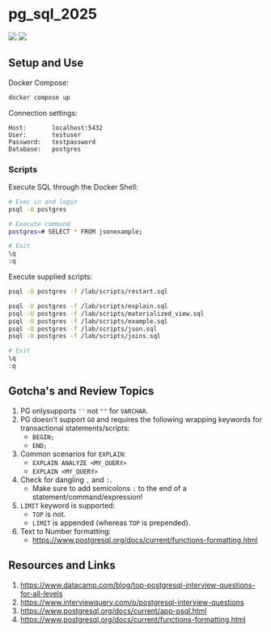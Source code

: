 # pg_sql_2025

[![](https://img.shields.io/badge/Docker-blue.svg)](https://www.docker.com/) [![](https://img.shields.io/badge/Postgres-16.2-lightblue.svg)](https://hub.docker.com/_/postgres)

## Setup and Use

Docker Compose:
```bash
docker compose up
```

Connection settings:
```
Host:       localhost:5432
User:       testuser
Password:   testpassword
Database:   postgres
```

### Scripts

Execute SQL through the Docker Shell:

```bash
# Exec in and login
psql -U postgres

# Execute command
postgres=# SELECT * FROM jsonexample;

# Exit
\q
:q 
```

Execute supplied scripts:
```bash
psql -U postgres -f /lab/scripts/restart.sql
```

```bash
psql -U postgres -f /lab/scripts/explain.sql
psql -U postgres -f /lab/scripts/materialized_view.sql
psql -U postgres -f /lab/scripts/example.sql
psql -U postgres -f /lab/scripts/json.sql
psql -U postgres -f /lab/scripts/joins.sql

# Exit
\q
:q
```

## Gotcha's and Review Topics

1. PG onlysupports `''` not `""` for `VARCHAR`.
2. PG doesn't support `GO` and requires the following wrapping keywords for transactional statements/scripts:
   * `BEGIN;`
   * `END;`
3. Common scenarios for `EXPLAIN`:
   * `EXPLAIN ANALYZE <MY_QUERY>` 
   * `EXPLAIN <MY_QUERY>`
4. Check for dangling `,` and `:`. 
   * Make sure to add semicolons `:` to the end of a statement/command/expression!
5. `LIMIT` keyword is supported:
   * `TOP` is not.
   * `LIMIT` is appended (whereas `TOP` is prepended).
6. Text to Number formatting:
   * https://www.postgresql.org/docs/current/functions-formatting.html

## Resources and Links

1. https://www.datacamp.com/blog/top-postgresql-interview-questions-for-all-levels
2. https://www.interviewquery.com/p/postgresql-interview-questions
3. https://www.postgresql.org/docs/current/app-psql.html
4. https://www.postgresql.org/docs/current/functions-formatting.html